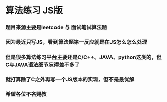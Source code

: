 # 算法练习 JS版

### 题目来源主要是leetcode 与 面试笔试算法题
### 因为最近只写JS，看到算法题第一反应就是在JS怎么怎么处理
### 但是很多算法练习平台主要还是C/C++、JAVA、python这类的，但C与JAVA语法细节忘得差不多了
### 就打算除了C之外再写一个JS版本的实现，但不是最优解
### 希望各位不吝赐教
